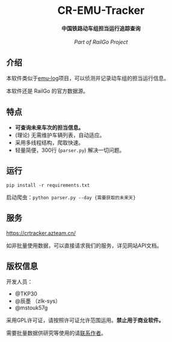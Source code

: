 # <center>CR-EMU-Tracker</center>
#### <center>中国铁路动车组担当运行追踪查询</center>
*<center>Part of RailGo Project</center>*

## 介绍
本软件类似于[emu-log](https://github.com/Arnie97/emu-log)项目，可以侦测并记录动车组的担当运行信息。

本软件还是 RailGo 的官方数据源。

## 特点
- **可查询未来车次的担当信息。**
- (理论) 无需维护车辆列表，自动适应。
- 采用多线程结构，爬取快速。
- 轻量简便，300行 (`parser.py`) 解决一切问题。

## 运行

`pip install -r requirements.txt`

启动爬虫：`python parser.py --day {需要获取的未来天}`

## 服务
https://crtracker.azteam.cn/

如非批量使用数据，可以直接请求我们的服务，详见网站API文档。

## 版权信息

开发人员：
- @TKP30
- @辰墨 （zlk-sys）
- @mstouk57g

采用GPL许可证，请按照许可证允许范围运用。**禁止用于商业软件。**

需要批量数据供研究等使用的请[联系作者](mailto:hahaguo1107@foxmail.com)。
